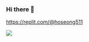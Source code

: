 ### Hi there 👋

https://replit.com/@hoseong511

<a href="javascript.void(0)" target="_blank"><img src="https://img.shields.io/badge/Python-3776AB?style=flat-square&logo=Python&logoColor=white"/></a>

<!--
**hoseong511/hoseong511** is a ✨ _special_ ✨ repository because its `README.md` (this file) appears on your GitHub profile.

Here are some ideas to get you started:

- 🔭 I’m currently working on ...
- 🌱 I’m currently learning ...
- 👯 I’m looking to collaborate on ...
- 🤔 I’m looking for help with ...
- 💬 Ask me about ...
- 📫 How to reach me: ...
- 😄 Pronouns: ...
- ⚡ Fun fact: ...
-->

